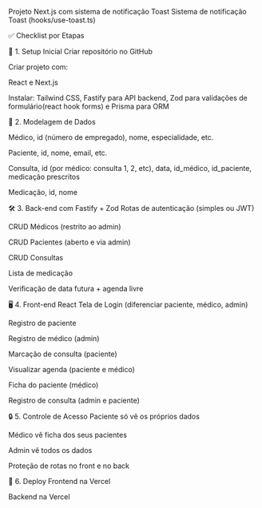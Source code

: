 Projeto Next.js com sistema de notificação Toast
Sistema de notificação Toast (hooks/use-toast.ts)

✅ Checklist por Etapas 

 🔧 1. Setup Inicial Criar repositório no GitHub

Criar projeto com:

React e Next.js

Instalar: Tailwind CSS, Fastify para API backend, Zod para validações de formulário(react hook forms) e Prisma para ORM

👥 2. Modelagem de Dados 

Médico, id (número de empregado), nome, especialidade, etc.

Paciente, id, nome, email, etc.

Consulta, id (por médico: consulta 1, 2, etc), data, id_médico, id_paciente, medicação prescritos

Medicação, id, nome

🛠 3. Back-end com Fastify + Zod Rotas de autenticação (simples ou JWT)

CRUD Médicos (restrito ao admin)

CRUD Pacientes (aberto e via admin)

CRUD Consultas

Lista de medicação

Verificação de data futura + agenda livre

🖥 4. Front-end React Tela de Login (diferenciar paciente, médico, admin)

Registro de paciente

Registro de médico (admin)

Marcação de consulta (paciente)

Visualizar agenda (paciente e médico)

Ficha do paciente (médico)

Registro de consulta (admin e paciente)

🔒 5. Controle de Acesso Paciente só vê os próprios dados

Médico vê ficha dos seus pacientes

Admin vê todos os dados

Proteção de rotas no front e no back

🚀 6. Deploy Frontend na Vercel

Backend na Vercel 